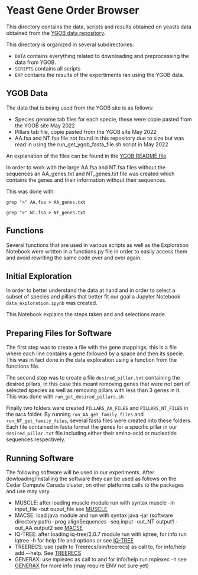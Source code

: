 # Yeast Gene Order Browser

This directory contains the data, scripts and results obtained on
yeasts data obtained from the <a href="ygob.ucd.ie/ygob/">YGOB data
repository</a>.

This directory is organized in several subdirectories:
- `DATA` contains everything related to downloading and preprocessing the data from YGOB.
- `SCRIPTS` contains all scripts
- `EXP` contains the results of the expertiments ran using the YGOB data.


## YGOB Data

The data that is being used from the YGOB site is as follows:
  - Species genome tab files for each specie, these were copie pasted from the YGOB site May 2022
  - Pillars tab file, copie pasted from the YGOB site May 2022
  - AA.fsa and NT.fsa file not found in this repository due to size but was read in using the run_get_ygob_fasta_file.sh script in May 2022

An explanation of the files can be found in the <a href="http://ygob.ucd.ie/ygob/data/v7-Aug2012/README">YGOB README file</a>.


In order to work with the large AA.fsa and NT.fsa files without the sequences an AA_genes.txt and NT_genes.txt file was created which contains the genes and their information without their sequences. 

This was done with:

`grep ">" AA.fsa > AA_genes.txt`

`grep ">" NT.fsa > NT_genes.txt`


## Functions

Several functions that are used in various scripts as well as the Exploration Notebook were written in a functions.py file in order to easily access them and avoid rewriting the same code over and over again.

## Initial Exploration

In order to better understand the data at hand and in order to select a subset of species and pillars that better fit our goal a Jupyter Notebook `data_exploration.ipynb` was created. 

This Notebook explains the steps taken and and selections made. 

## Preparing Files for Software

The first step was to create a file with the gene mappings, this is a file where each line contains a gene followed by a space and then its specie. This was in fact done in the data exploration using a function from the functions file.

The second step was to create a file `desired_pillar.txt` containing the desired pillars, in this case this meant removing genes that were not part of selected species as well as removing pillars with less than 3 genes in it. This was done with `run_get_desired_pillars.sh`

Finally two folders were created `PILLARS_AA_FILES` and `PILLARS_NT_FILES` in the `DATA` folder. By running `run_AA_get_family_files` and `run_NT_get_family_files`, several fasta files were created into these folders. Each file contained in fasta format the genes for a specific pillar in our `desired_pillar.txt` file including either their amino-acid or nucleotide sequences respectively. 


## Running Software
The following software will be used in our experiments. After dowloading/installing the software they can be used as follows on the Cedar Compute Canada cluster, on other platforms calls to the packages and use may vary.

  - MUSCLE: after loading muscle module run with syntax muscle -in input_file -out ouput_file see [MUSCLE](http://drive5.com/muscle/)
  - MACSE: load java module and run with syntax java -jar (software directory path) -prog alignSequences -seq input -out_NT output1 -out_AA output2 see [MACSE](https://bioweb.supagro.inra.fr/macse/)
  - IQ-TREE: after loading iq-tree/2.0.7 module run with iqtree, for info run iqtree -h for help file and options or see [IQ-TREE](http://www.iqtree.org/doc/Quickstart#minimal-command-line-examples)
  - TREERECS: use (path to Treerecs/bin/treerecs) as call to, for info/help add --help. See [TREERECS](https://project.inria.fr/treerecs/get-treerecs/)
  - GENERAX: use mpiexec as call to and for info/help  run mpiexec -h see [GENERAX](https://github.com/BenoitMorel/GeneRax/wiki/GeneRax) for more info (may require ENV not sure yet)

